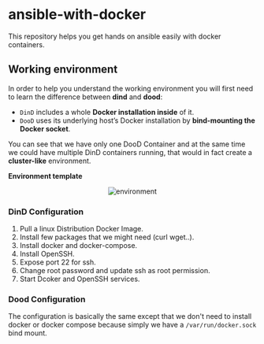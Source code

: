 # ansible-with-docker
This repository helps you get hands on ansible easily with docker containers.
## Working environment  
In order to help you understand the working environment you will first need to learn the difference between **dind** and **dood**:
- `DinD` includes a whole **Docker installation inside** of it.
- `DooD` uses its underlying host’s Docker installation by **bind-mounting the Docker socket**.

You can see that we have only one DooD Container and at the same time we could have multiple DinD containers running, that would in fact create a **cluster-like** environment. 

**Environment template**  
<p align="center">
  <img src="https://raw.githubusercontent.com/LQss11/dindood/master/env.png" title="environment ">
</p> 

### DinD Configuration
1. Pull a linux Distribution Docker Image.
1. Install few packages that we might need (curl wget..).
1. Install docker and docker-compose.
1. Install OpenSSH.
1. Expose port 22 for ssh.
1. Change root password and update ssh as root permission.
1. Start Dcoker and OpenSSH services.
### Dood Configuration
The configuration is basically the same except that we don't need to install docker or docker compose because simply we have a `/var/run/docker.sock` bind mount.

